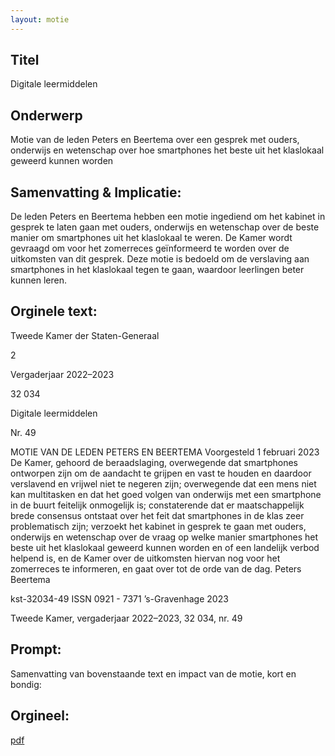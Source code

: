 ```yaml
---
layout: motie
---
```

## Titel
Digitale leermiddelen
## Onderwerp
Motie van de leden Peters en Beertema over een gesprek met ouders, onderwijs en wetenschap over hoe smartphones het beste uit het klaslokaal geweerd kunnen worden
## Samenvatting & Implicatie:

De leden Peters en Beertema hebben een motie ingediend om het kabinet in gesprek te laten gaan met ouders, onderwijs en wetenschap over de beste manier om smartphones uit het klaslokaal te weren. De Kamer wordt gevraagd om voor het zomerreces geïnformeerd te worden over de uitkomsten van dit gesprek. Deze motie is bedoeld om de verslaving aan smartphones in het klaslokaal tegen te gaan, waardoor leerlingen beter kunnen leren.
## Orginele text:


Tweede Kamer der Staten-Generaal

2

Vergaderjaar 2022–2023

32 034

Digitale leermiddelen

Nr. 49

MOTIE VAN DE LEDEN PETERS EN BEERTEMA
Voorgesteld 1 februari 2023
De Kamer,
gehoord de beraadslaging,
overwegende dat smartphones ontworpen zijn om de aandacht te grijpen
en vast te houden en daardoor verslavend en vrijwel niet te negeren zijn;
overwegende dat een mens niet kan multitasken en dat het goed volgen
van onderwijs met een smartphone in de buurt feitelijk onmogelijk is;
constaterende dat er maatschappelijk brede consensus ontstaat over het
feit dat smartphones in de klas zeer problematisch zijn;
verzoekt het kabinet in gesprek te gaan met ouders, onderwijs en
wetenschap over de vraag op welke manier smartphones het beste uit het
klaslokaal geweerd kunnen worden en of een landelijk verbod helpend is,
en de Kamer over de uitkomsten hiervan nog voor het zomerreces te
informeren,
en gaat over tot de orde van de dag.
Peters
Beertema

kst-32034-49
ISSN 0921 - 7371
’s-Gravenhage 2023

Tweede Kamer, vergaderjaar 2022–2023, 32 034, nr. 49


## Prompt:
Samenvatting van bovenstaande text en impact van de motie, kort en bondig:

## Orgineel:
[pdf](https://gegevensmagazijn.tweedekamer.nl/OData/v4/2.0/Document(81d5786c-4b32-423f-ab4d-4f7a71c57f90)/resource)
